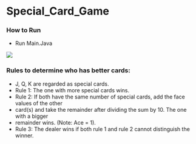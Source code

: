 # Special_Card_Game

### How to Run
- Run Main.Java

![](images/card%20game.jpeg)

### Rules to determine who has better cards:
- J, Q, K are regarded as special cards.
- Rule 1: The one with more special cards wins.
- Rule 2: If both have the same number of special cards, add the face values of the other
- card(s) and take the remainder after dividing the sum by 10. The one with a bigger
- remainder wins. (Note: Ace = 1).
- Rule 3: The dealer wins if both rule 1 and rule 2 cannot distinguish the winner.
